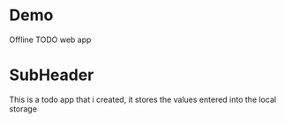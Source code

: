 # Demo

Offline TODO web app

# SubHeader

This is a todo app that i created, it stores the values entered into the local storage